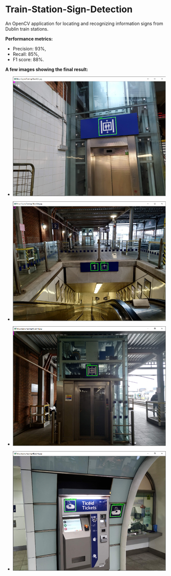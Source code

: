 # Train-Station-Sign-Detection
An OpenCV application for locating and recognizing information signs from Dublin train stations.

**Performance metrics:** 
* Precision: 93%,
* Recall: 85%,
* F1 score: 88%.



**A few images showing the final result:**

* ![Image A](https://github.com/ekjyot07/Train-Station-Sign-Detection/blob/master/Blue%20sign%20images/a.png)

* ![Image B](https://github.com/ekjyot07/Train-Station-Sign-Detection/blob/master/Blue%20sign%20images/b.png)

* ![Image C](https://github.com/ekjyot07/Train-Station-Sign-Detection/blob/master/Blue%20sign%20images/c.png)

* ![Image D](https://github.com/ekjyot07/Train-Station-Sign-Detection/blob/master/Blue%20sign%20images/d.png)
